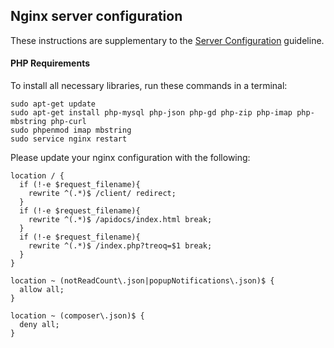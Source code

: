 ## Nginx server configuration
These instructions are supplementary to the [Server Configuration](server-configuration.md) guideline.

#### PHP Requirements
To install all necessary libraries, run these commands in a terminal:
```
sudo apt-get update
sudo apt-get install php-mysql php-json php-gd php-zip php-imap php-mbstring php-curl
sudo phpenmod imap mbstring
sudo service nginx restart
```

Please update your nginx configuration with the following:
```
location / {
  if (!-e $request_filename){
    rewrite ^(.*)$ /client/ redirect;
  }
  if (!-e $request_filename){
    rewrite ^(.*)$ /apidocs/index.html break;
  }
  if (!-e $request_filename){
    rewrite ^(.*)$ /index.php?treoq=$1 break;
  }
}

location ~ (notReadCount\.json|popupNotifications\.json)$ {
  allow all;
}

location ~ (composer\.json)$ {
  deny all;
}
```

